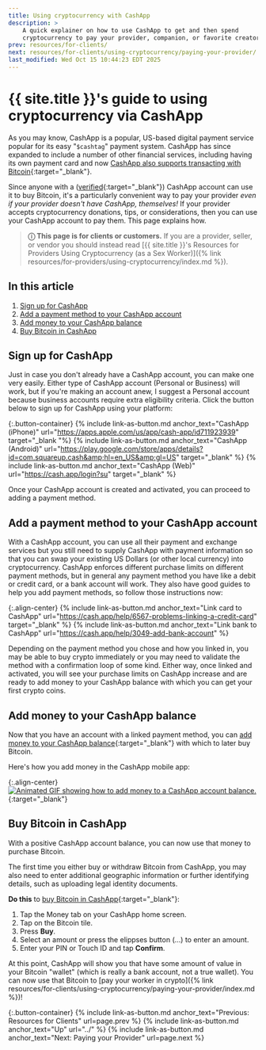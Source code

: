 ```yaml
---
title: Using cryptocurrency with CashApp
description: >
    A quick explainer on how to use CashApp to get and then spend
    cryptocurrency to pay your provider, companion, or favorite creator.
prev: resources/for-clients/
next: resources/for-clients/using-cryptocurrency/paying-your-provider/
last_modified: Wed Oct 15 10:44:23 EDT 2025
---
```


# {{ site.title }}'s guide to using cryptocurrency via CashApp

As you may know, CashApp is a popular, US-based digital payment service popular for its easy "`$cashtag`" payment system. CashApp has since expanded to include a number of other financial services, including having its own payment card and now [CashApp also supports transacting with Bitcoin](https://cash.app/bitcoin){:target="_blank"}.

Since anyone with a ([verified](https://cash.app/help/gb/3122-verify-account){:target="_blank"}) CashApp account can use it to buy Bitcoin, it's a particularly convenient way to pay your provider *even if your provider doesn't have CashApp, themselves!* If your provider accepts cryptocurrency donations, tips, or considerations, then you can use your CashApp account to pay them. This page explains how.

> **&#9432; This page is for clients or customers.** If you are a provider, seller, or vendor you should instead read [{{ site.title }}'s Resources for Providers Using Cryptocurrency (as a Sex Worker)]({% link resources/for-providers/using-cryptocurrency/index.md %}).

## In this article

1. [Sign up for CashApp](#sign-up-for-cashapp)
1. [Add a payment method to your CashApp account](#add-a-payment-method-to-your-cashapp-account)
1. [Add money to your CashApp balance](#add-money-to-your-cashapp-balance)
1. [Buy Bitcoin in CashApp](#buy-bitcoin-in-cashapp)

## Sign up for CashApp

Just in case you don't already have a CashApp account, you can make one very easily. Either type of CashApp account (Personal or Business) will work, but if you're making an account anew, I suggest a Personal account because business accounts require extra eligibility criteria. Click the button below to sign up for CashApp using your platform:

{:.button-container}
{% include link-as-button.md anchor_text="CashApp (iPhone)" url="https://apps.apple.com/us/app/cash-app/id711923939" target="_blank "%}
{% include link-as-button.md anchor_text="CashApp (Android)" url="https://play.google.com/store/apps/details?id=com.squareup.cash&amp;hl=en_US&amp;gl=US" target="_blank" %}
{% include link-as-button.md anchor_text="CashApp (Web)" url="https://cash.app/login?su" target="_blank" %}

Once your CashApp account is created and activated, you can proceed to adding a payment method.

## Add a payment method to your CashApp account

With a CashApp account, you can use all their payment and exchange services but you still need to supply CashApp with payment information so that you can swap your existing US Dollars (or other local currency) into cryptocurrency. CashApp enforces different purchase limits on different payment methods, but in general any payment method you have like a debit or credit card, or a bank account will work. They also have good guides to help you add payment methods, so follow those instructions now:

{:.align-center}
{% include link-as-button.md anchor_text="Link card to CashApp" url="https://cash.app/help/6567-problems-linking-a-credit-card" target="_blank" %}
{% include link-as-button.md anchor_text="Link bank to CashApp" url="https://cash.app/help/3049-add-bank-account" %}

Depending on the payment method you chose and how you linked in, you may be able to buy crypto immediately or you may need to  validate the method with a confirmation loop of some kind. Either way, once linked and activated, you will see your purchase limits on CashApp increase and are ready to add money to your CashApp balance with which you can get your first crypto coins.

## Add money to your CashApp balance

Now that you have an account with a linked payment method, you can [add money to your CashApp balance](https://cash.app/help/1106-add-money){:target="_blank"} with which to later buy Bitcoin.

Here's how you add money in the CashApp mobile app:

{:.align-center}
[![Animated GIF showing how to add money to a CashApp account balance.](https://web.archive.org/web/20250120192550if_/https://images.ctfassets.net/jwea2w833xe7/1GaJ9WuoHmw4903J2b6k6U/795970fe968d11a522afbd6abfd5c514/AddCash.gif)](https://cash.app/help/1106-add-money){:target="_blank"}

## Buy Bitcoin in CashApp

With a positive CashApp account balance, you can now use that money to purchase Bitcoin.

The first time you either buy or withdraw Bitcoin from CashApp, you may also need to enter additional geographic information or further identifying details, such as uploading legal identity documents.

**Do this** to [buy Bitcoin in CashApp](https://cash.app/help/3101-buying-bitcoin){:target="_blank"}:

1. Tap the Money tab on your CashApp home screen.
1. Tap on the Bitcoin tile.
1. Press **Buy**.
1. Select an amount or press the elippses button (&hellip;) to enter an amount.
1. Enter your PIN or Touch ID and tap **Confirm**.

At this point, CashApp will show you that have some amount of value in your Bitcoin "wallet" (which is really a bank account, not a true wallet). You can now use that Bitcoin to [pay your worker in crypto]({% link resources/for-clients/using-cryptocurrency/paying-your-provider/index.md %})!

{:.button-container}
{% include link-as-button.md anchor_text="Previous: Resources for Clients" url=page.prev %} {% include link-as-button.md anchor_text="Up" url="../" %} {% include link-as-button.md anchor_text="Next: Paying your Provider" url=page.next %}
